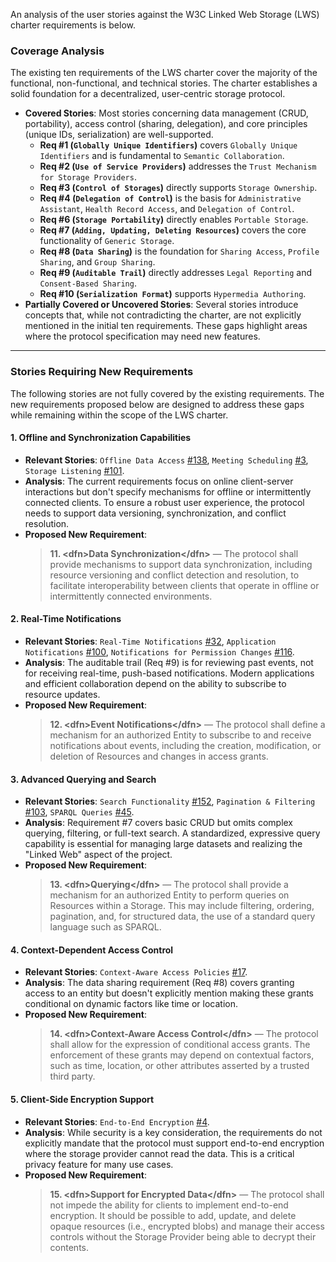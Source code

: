 An analysis of the user stories against the W3C Linked Web Storage (LWS) charter requirements is below.

### Coverage Analysis

The existing ten requirements of the LWS charter cover the majority of the functional, non-functional, and technical stories. The charter establishes a solid foundation for a decentralized, user-centric storage protocol.

* **Covered Stories**: Most stories concerning data management (CRUD, portability), access control (sharing, delegation), and core principles (unique IDs, serialization) are well-supported.
    * **Req #1 (`Globally Unique Identifiers`)** covers `Globally Unique Identifiers` and is fundamental to `Semantic Collaboration`.
    * **Req #2 (`Use of Service Providers`)** addresses the `Trust Mechanism for Storage Providers`.
    * **Req #3 (`Control of Storages`)** directly supports `Storage Ownership`.
    * **Req #4 (`Delegation of Control`)** is the basis for `Administrative Assistant`, `Health Record Access`, and `Delegation of Control`.
    * **Req #6 (`Storage Portability`)** directly enables `Portable Storage`.
    * **Req #7 (`Adding, Updating, Deleting Resources`)** covers the core functionality of `Generic Storage`.
    * **Req #8 (`Data Sharing`)** is the foundation for `Sharing Access`, `Profile Sharing`, and `Group Sharing`.
    * **Req #9 (`Auditable Trail`)** directly addresses `Legal Reporting` and `Consent-Based Sharing`.
    * **Req #10 (`Serialization Format`)** supports `Hypermedia Authoring`.
* **Partially Covered or Uncovered Stories**: Several stories introduce concepts that, while not contradicting the charter, are not explicitly mentioned in the initial ten requirements. These gaps highlight areas where the protocol specification may need new features.

---

### Stories Requiring New Requirements

The following stories are not fully covered by the existing requirements. The new requirements proposed below are designed to address these gaps while remaining within the scope of the LWS charter.

#### 1. Offline and Synchronization Capabilities
* **Relevant Stories**: `Offline Data Access` [#138](https://github.com/w3c/lws-ucs/issues/138), `Meeting Scheduling` [#3](https://github.com/w3c/lws-ucs/issues/3), `Storage Listening` [#101](https://github.com/w3c/lws-ucs/issues/101).
* **Analysis**: The current requirements focus on online client-server interactions but don't specify mechanisms for offline or intermittently connected clients. To ensure a robust user experience, the protocol needs to support data versioning, synchronization, and conflict resolution.
* **Proposed New Requirement**:
    > **11. &lt;dfn&gt;Data Synchronization&lt;/dfn&gt;** — The protocol shall provide mechanisms to support data synchronization, including resource versioning and conflict detection and resolution, to facilitate interoperability between clients that operate in offline or intermittently connected environments.

#### 2. Real-Time Notifications
* **Relevant Stories**: `Real-Time Notifications` [#32](https://github.com/w3c/lws-ucs/issues/32), `Application Notifications` [#100](https://github.com/w3c/lws-ucs/issues/100), `Notifications for Permission Changes` [#116](https://github.com/w3c/lws-ucs/issues/116).
* **Analysis**: The auditable trail (Req #9) is for reviewing past events, not for receiving real-time, push-based notifications. Modern applications and efficient collaboration depend on the ability to subscribe to resource updates.
* **Proposed New Requirement**:
    > **12. &lt;dfn&gt;Event Notifications&lt;/dfn&gt;** — The protocol shall define a mechanism for an authorized Entity to subscribe to and receive notifications about events, including the creation, modification, or deletion of Resources and changes in access grants.

#### 3. Advanced Querying and Search
* **Relevant Stories**: `Search Functionality` [#152](https://github.com/w3c/lws-ucs/issues/152), `Pagination & Filtering` [#103](https://github.com/w3c/lws-ucs/issues/103), `SPARQL Queries` [#45](https://github.com/w3c/lws-ucs/issues/45).
* **Analysis**: Requirement #7 covers basic CRUD but omits complex querying, filtering, or full-text search. A standardized, expressive query capability is essential for managing large datasets and realizing the "Linked Web" aspect of the project.
* **Proposed New Requirement**:
    > **13. &lt;dfn&gt;Querying&lt;/dfn&gt;** — The protocol shall provide a mechanism for an authorized Entity to perform queries on Resources within a Storage. This may include filtering, ordering, pagination, and, for structured data, the use of a standard query language such as SPARQL.

#### 4. Context-Dependent Access Control
* **Relevant Stories**: `Context-Aware Access Policies` [#17](https://github.com/w3c/lws-ucs/issues/17).
* **Analysis**: The data sharing requirement (Req #8) covers granting access to an entity but doesn't explicitly mention making these grants conditional on dynamic factors like time or location.
* **Proposed New Requirement**:
    > **14. &lt;dfn&gt;Context-Aware Access Control&lt;/dfn&gt;** — The protocol shall allow for the expression of conditional access grants. The enforcement of these grants may depend on contextual factors, such as time, location, or other attributes asserted by a trusted third party.

#### 5. Client-Side Encryption Support
* **Relevant Stories**: `End-to-End Encryption` [#4](https://github.com/w3c/lws-ucs/issues/4).
* **Analysis**: While security is a key consideration, the requirements do not explicitly mandate that the protocol must support end-to-end encryption where the storage provider cannot read the data. This is a critical privacy feature for many use cases.
* **Proposed New Requirement**:
    > **15. &lt;dfn&gt;Support for Encrypted Data&lt;/dfn&gt;** — The protocol shall not impede the ability for clients to implement end-to-end encryption. It should be possible to add, update, and delete opaque resources (i.e., encrypted blobs) and manage their access controls without the Storage Provider being able to decrypt their contents.
